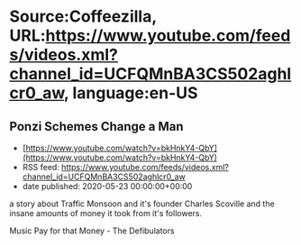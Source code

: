 # Source:Coffeezilla, URL:https://www.youtube.com/feeds/videos.xml?channel_id=UCFQMnBA3CS502aghlcr0_aw, language:en-US

## Ponzi Schemes Change a Man
 - [https://www.youtube.com/watch?v=bkHnkY4-QbY](https://www.youtube.com/watch?v=bkHnkY4-QbY)
 - RSS feed: https://www.youtube.com/feeds/videos.xml?channel_id=UCFQMnBA3CS502aghlcr0_aw
 - date published: 2020-05-23 00:00:00+00:00

a story about Traffic Monsoon and it's founder Charles Scoville and the insane amounts of money it took from it's followers.

Music 
Pay for that Money - The Defibulators

